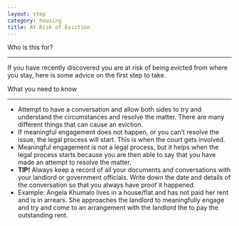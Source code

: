 ```yaml
---
layout: step
category: housing
title: At Risk of Eviction
---
```

<div class="intro">
  <div class="header"><i class="fa fa-fw fa-users" aria-hidden="true"></i> Who is this for?</div>
  <hr>
  <div class="content">
    <p>If you have recently discovered you are at risk of being evicted from where you stay, here is some advice on the first step to take.</p>
  </div>
</div>

<div class="summary">
  <div class="header"><i class="fa fa-fw fa-exclamation-circle" aria-hidden="true"></i> What you need to know</div>
  <hr>
  <div class="content">
    <ul class="fa-ul">
      <li><i class="fa-li fa fa-comments-o"></i>Attempt to have a conversation and allow both sides to try and understand the circumstances and resolve the matter. There are many different things that can cause an eviction.</li>
      <li><i class="fa-li fa fa-gavel"></i>If meaningful engagement does not happen, or you can’t resolve the issue, the legal process will start. This is when the court gets involved.</li>
      <li><i class="fa-li fa fa-info-circle"></i>Meaningful engagement is not a legal process, but it helps when the legal process starts because you are then able to say that you have made an attempt to resolve the matter.</li>
      <li><i class="fa-li fa fa-lightbulb-o"></i><strong>TIP!</strong> Always keep a record of all your documents and conversations with your landlord or government officials. Write down the date and details of the conversation so that you always have proof it happened.</li>
      <li><i class="fa-li fa fa-lightbulb-o"></i><emphasis>Example:</emphasis> Angela Khumalo lives in a house/flat and has not paid her rent and is in arrears. She approaches the landlord to meaningfully engage and try and come to an arrangement with the landlord the to pay the outstanding rent.</li>
    </ul>
  </div>
</div>
